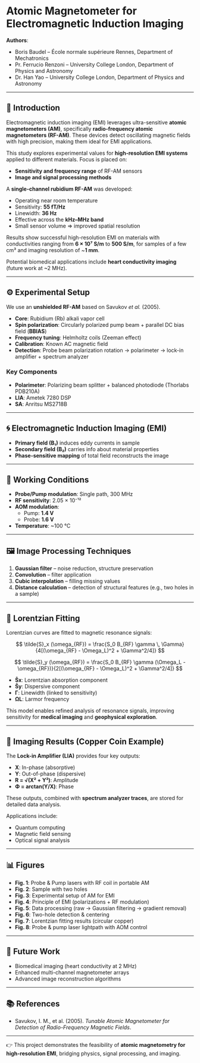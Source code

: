 # Atomic Magnetometer for Electromagnetic Induction Imaging  

**Authors**:  
- Boris Baudel – École normale supérieure Rennes, Department of Mechatronics  
- Pr. Ferrucio Renzoni – University College London, Department of Physics and Astronomy  
- Dr. Han Yao – University College London, Department of Physics and Astronomy  

---

## 📖 Introduction  
Electromagnetic induction imaging (EMI) leverages ultra-sensitive **atomic magnetometers (AM)**, specifically **radio-frequency atomic magnetometers (RF-AM)**. These devices detect oscillating magnetic fields with high precision, making them ideal for EMI applications.  

This study explores experimental values for **high-resolution EMI systems** applied to different materials. Focus is placed on:  
- **Sensitivity and frequency range** of RF-AM sensors  
- **Image and signal processing methods**  

A **single-channel rubidium RF-AM** was developed:  
- Operating near room temperature  
- Sensitivity: **55 fT/Hz**  
- Linewidth: **36 Hz**  
- Effective across the **kHz–MHz band**  
- Small sensor volume ⇒ improved spatial resolution  

Results show successful high-resolution EMI on materials with conductivities ranging from **6 × 10⁷ S/m** to **500 S/m**, for samples of a few cm³ and imaging resolution of ~**1 mm**.  

Potential biomedical applications include **heart conductivity imaging** (future work at ~2 MHz).  

---

## ⚙️ Experimental Setup  

We use an **unshielded RF-AM** based on Savukov *et al.* (2005).  
- **Core**: Rubidium (Rb) alkali vapor cell  
- **Spin polarization**: Circularly polarized pump beam + parallel DC bias field (**BBIAS**)  
- **Frequency tuning**: Helmholtz coils (Zeeman effect)  
- **Calibration**: Known AC magnetic field  
- **Detection**: Probe beam polarization rotation → polarimeter → lock-in amplifier + spectrum analyzer  

### Key Components  
- **Polarimeter**: Polarizing beam splitter + balanced photodiode (Thorlabs PDB210A)  
- **LIA**: Ametek 7280 DSP  
- **SA**: Anritsu MS2718B  

---

## 🌀 Electromagnetic Induction Imaging (EMI)  

- **Primary field (B₁)** induces eddy currents in sample  
- **Secondary field (B₂)** carries info about material properties  
- **Phase-sensitive mapping** of total field reconstructs the image  

---

## 🔧 Working Conditions  

- **Probe/Pump modulation**: Single path, 300 MHz  
- **RF sensitivity**: 2.05 × 10⁻¹²  
- **AOM modulation**:  
  - Pump: **1.4 V**  
  - Probe: **1.6 V**  
- **Temperature**: ~100 °C  

---

## 🖼️ Image Processing Techniques  

1. **Gaussian filter** – noise reduction, structure preservation  
2. **Convolution** – filter application  
3. **Cubic interpolation** – filling missing values  
4. **Distance calculation** – detection of structural features (e.g., two holes in a sample)  

---

## 📐 Lorentzian Fitting  

Lorentzian curves are fitted to magnetic resonance signals:  

$$
\tilde{S}_x (\omega_{RF}) = \frac{S_0 B_{RF} \gamma \, \Gamma}{4[(\omega_{RF} - \Omega_L)^2 + \Gamma^2/4]}
$$

$$
\tilde{S}_y (\omega_{RF}) = \frac{S_0 B_{RF} \gamma (\Omega_L - \omega_{RF})}{2[(\omega_{RF} - \Omega_L)^2 + \Gamma^2/4]}
$$

- **S̃x**: Lorentzian absorption component  
- **S̃y**: Dispersive component  
- **Γ**: Linewidth (linked to sensitivity)  
- **ΩL**: Larmor frequency  

This model enables refined analysis of resonance signals, improving sensitivity for **medical imaging** and **geophysical exploration**.  

---

## 🧪 Imaging Results (Copper Coin Example)  

The **Lock-in Amplifier (LIA)** provides four key outputs:  
- **X**: In-phase (absorptive)  
- **Y**: Out-of-phase (dispersive)  
- **R = √(X² + Y²)**: Amplitude  
- **Φ = arctan(Y/X)**: Phase  

These outputs, combined with **spectrum analyzer traces**, are stored for detailed data analysis.  

Applications include:  
- Quantum computing  
- Magnetic field sensing  
- Optical signal analysis  

---

## 📊 Figures  

- **Fig. 1**: Probe & Pump lasers with RF coil in portable AM  
- **Fig. 2**: Sample with two holes  
- **Fig. 3**: Experimental setup of AM for EMI  
- **Fig. 4**: Principle of EMI (polarizations + RF modulation)  
- **Fig. 5**: Data processing (raw → Gaussian filtering → gradient removal)  
- **Fig. 6**: Two-hole detection & centering  
- **Fig. 7**: Lorentzian fitting results (circular copper)  
- **Fig. 8**: Probe & pump laser lightpath with AOM control  

---

## 🚀 Future Work  

- Biomedical imaging (heart conductivity at 2 MHz)  
- Enhanced multi-channel magnetometer arrays  
- Advanced image reconstruction algorithms  

---

## 📚 References  

- Savukov, I. M., et al. (2005). *Tunable Atomic Magnetometer for Detection of Radio-Frequency Magnetic Fields*.  

---

👉 This project demonstrates the feasibility of **atomic magnetometry for high-resolution EMI**, bridging physics, signal processing, and imaging.  
